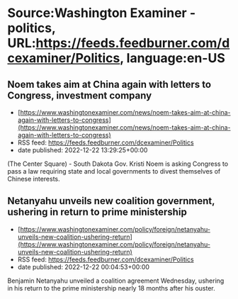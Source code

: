 # Source:Washington Examiner - politics, URL:https://feeds.feedburner.com/dcexaminer/Politics, language:en-US

## Noem takes aim at China again with letters to Congress, investment company
 - [https://www.washingtonexaminer.com/news/noem-takes-aim-at-china-again-with-letters-to-congress](https://www.washingtonexaminer.com/news/noem-takes-aim-at-china-again-with-letters-to-congress)
 - RSS feed: https://feeds.feedburner.com/dcexaminer/Politics
 - date published: 2022-12-22 13:29:25+00:00

(The Center Square) - South Dakota Gov. Kristi Noem is asking Congress to pass a law requiring state and local governments to divest themselves of Chinese interests.

## Netanyahu unveils new coalition government, ushering in return to prime ministership
 - [https://www.washingtonexaminer.com/policy/foreign/netanyahu-unveils-new-coalition-ushering-return](https://www.washingtonexaminer.com/policy/foreign/netanyahu-unveils-new-coalition-ushering-return)
 - RSS feed: https://feeds.feedburner.com/dcexaminer/Politics
 - date published: 2022-12-22 00:04:53+00:00

Benjamin Netanyahu unveiled a coalition agreement Wednesday, ushering in his return to the prime ministership nearly 18 months after his ouster.

